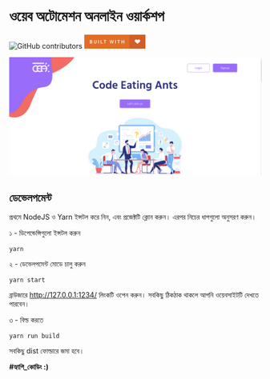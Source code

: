 # ওয়েব অটোমেশন অনলাইন ওয়ার্কশপ

![GitHub contributors](https://img.shields.io/github/contributors/shaonkabir8/cea-homepage?style=for-the-badge)
![Built With Love](assets/built-with-love.png)

![](assets/preview.png)

## ডেভেলপমেন্ট

প্রথমে NodeJS ও Yarn ইন্সটল করে নিন, এবং প্রজেক্টটি ক্লোন করুন। এরপর নিচের ধাপগুলো অনুসরণ করুন।

১ - ডিপেন্ডেন্সিগুলো ইন্সটল করুন
```
yarn
```

২ - ডেভেলপমেন্ট মোডে চালু করুন
```
yarn start
```

ব্রাউজারে http://127.0.0.1:1234/ লিংকটি ওপেন করুন। সবকিছু ঠিকঠাক থাকলে আপনি ওয়েবসাইটটি দেখতে পারবেন। 

৩ - বিল্ড করতে
```
yarn run build
```

সবকিছু dist ফোল্ডারে জমা হবে।

**#হ্যাপি_কোডিং :)**
